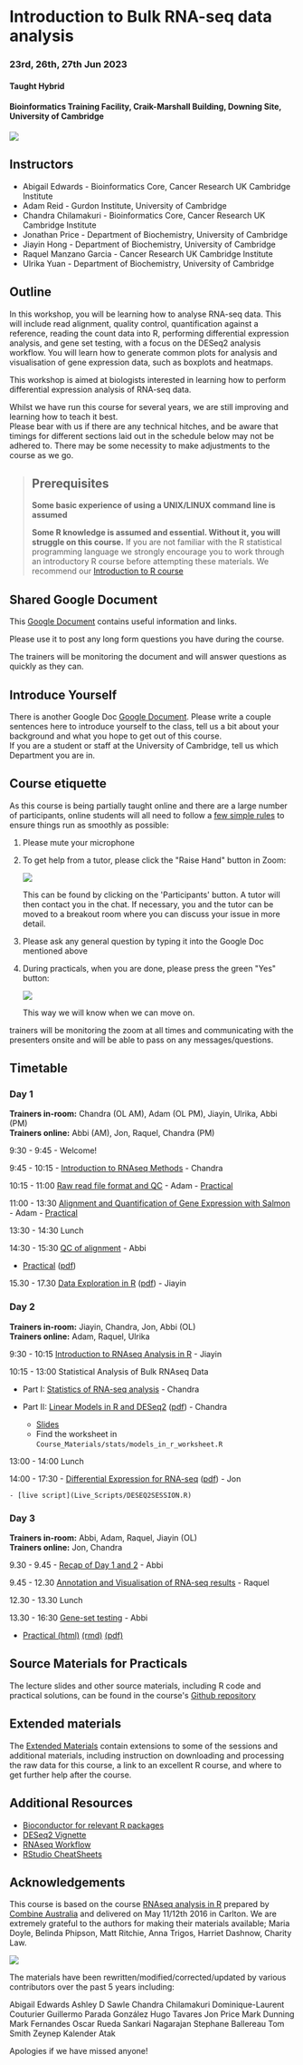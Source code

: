 # Introduction to Bulk RNA-seq data analysis
### 23rd, 26th, 27th Jun 2023
#### Taught Hybrid
#### Bioinformatics Training Facility, Craik-Marshall Building, Downing Site, University of Cambridge

![](Bulk_RNAseq_Course_Base/images/CRUK_Cambridge_Major_Centre_logo.jpg)

## Instructors

* Abigail Edwards - Bioinformatics Core, Cancer Research UK Cambridge Institute
* Adam Reid - Gurdon Institute, University of Cambridge
* Chandra Chilamakuri - Bioinformatics Core, Cancer Research UK Cambridge Institute
* Jonathan Price - Department of Biochemistry, University of Cambridge
* Jiayin Hong - Department of Biochemistry, University of Cambridge
* Raquel Manzano Garcia - Cancer Research UK Cambridge Institute
* Ulrika Yuan - Department of Biochemistry, University of Cambridge


## Outline

In this workshop, you will be learning how to analyse RNA-seq data. This will
include read alignment, quality control, quantification against a reference,
reading the count data into R, performing differential expression analysis, and
gene set testing, with a focus on the DESeq2 analysis workflow. You will learn
how to generate common plots for analysis and visualisation of gene expression
data, such as boxplots and heatmaps.

This workshop is aimed at biologists interested in learning how to perform
differential expression analysis of RNA-seq data.

Whilst we have run this course for several years, we are still improving and learning how to
teach it best.  
Please bear with us if there are any technical hitches, and
be aware that timings for different sections laid out in the schedule below may
not be adhered to. There may be some necessity to make adjustments to the course
as we go.

> ## Prerequisites
>
> __**Some basic experience of using a UNIX/LINUX command line is assumed**__
>
> __**Some R knowledge is assumed and essential. Without it, you will struggle on this course.**__
> If you are not familiar with the R statistical programming language we
> strongly encourage you to work through an introductory R course before
> attempting these materials.
> We recommend our [Introduction to R course](https://bioinformatics-core-shared-training.github.io/r-intro/)

## Shared Google Document

This [Google Document]() contains useful information and links.

Please use it to post any long form questions you have during the course.

The trainers will be monitoring the document and will answer questions as quickly as they can.

## Introduce Yourself

There is another Google Doc [Google Document]().
Please write a couple sentences here to introduce yourself to the class, tell us a bit about your background and what you hope to get out of this course.  
If you are a student or staff at the University of Cambridge, tell us which Department you are in.


## Course etiquette

As this course is being partially taught online and there are a large number of participants,
online students will all need to follow a [few simple rules](https://docs.google.com/presentation/d/e/2PACX-1vQv9nTlsdRC9iZJU138tLL1jrwNoryp8P-FnXxb_ugOOWjbav4QHTLYLLZj2KK4kTO0_3x3VlzSdrUu/pub?start=false&loop=false&delayms=3000) to ensure things run as smoothly as possible:

1. Please mute your microphone

2. To get help from a tutor, please click the "Raise Hand" button in Zoom:

    ![](Bulk_RNAseq_Course_Base/images/raise_hand.png)

   This can be found by clicking on the 'Participants' button. A tutor will
   then contact you in the chat. If necessary, you and the tutor can be moved
   to a breakout room where you can discuss your issue in more detail.

3. Please ask any general question by typing it into the Google Doc mentioned above

4. During practicals, when you are done, please press the green "Yes" button:

    ![](Bulk_RNAseq_Course_Base/images/yes_button.png)

   This way we will know when we can move on.
   
trainers will be monitoring the zoom at all times and communicating with the presenters onsite and will be able to pass on any messages/questions.

## Timetable

### Day 1

**Trainers in-room:** Chandra (OL AM), Adam (OL PM), Jiayin, Ulrika, Abbi (PM)   
**Trainers online:** Abbi (AM), Jon, Raquel, Chandra (PM)

9:30 - 9:45 - Welcome! <!-- Hugo/Paul/Abbi -->

9:45 - 10:15 - [Introduction to RNAseq Methods](Bulk_RNAseq_Course_Base/Markdowns/01_Introduction_to_RNAseq_Methods.html) - Chandra

10:15 - 11:00 [Raw read file format and QC](Bulk_RNAseq_Course_Base/Markdowns/02_FastQC_introduction.html) - Adam
    - [Practical](Bulk_RNAseq_Course_Base/Markdowns/02_FastQC_practical.html)
<!--    - [Practical solutions](Bulk_RNAseq_Course_Base/Markdowns/02_FastQC_practical.Solutions.html)  -->

11:00 - 13:30 [Alignment and Quantification of Gene Expression with Salmon](Bulk_RNAseq_Course_Base/Markdowns/03_Quantification_with_Salmon_introduction.html) - Adam
    - [Practical](Bulk_RNAseq_Course_Base/Markdowns/03_Quantification_with_Salmon_practical.html)  
<!--    - [Practical solutions](Bulk_RNAseq_Course_Base/Markdowns/03_Quantification_with_Salmon_practical.Solutions.html)  -->
    
13:30 - 14:30 Lunch

14:30 - 15:30 [QC of alignment](Bulk_RNAseq_Course_Base/Markdowns/04_Quality_Control_introduction.html) - Abbi

  - [Practical](Bulk_RNAseq_Course_Base/Markdowns/04_Quality_Control_practical.html) ([pdf](Bulk_RNAseq_Course_Base/Markdowns/04_Quality_Control_practical.pdf))  
<!--    - [Practical solutions](Bulk_RNAseq_Course_Base/Markdowns/04_Quality_COntrol_practical.Solutions.html) ([pdf](Bulk_RNAseq_Course_Base/Markdowns/04_Quality_Control_practical.Solutions.pdf))    -->

15.30 - 17.30 [Data Exploration in R](Bulk_RNAseq_Course_Base/Markdowns/05_Data_Exploration.html) ([pdf](Bulk_RNAseq_Course_Base/Markdowns/05_Data_Exploration.pdf)) - Jiayin
<!-- - [Practical solutions](Bulk_RNAseq_Course_Base/Markdowns/05_Data_Exploration.Solutions.html) ([pdf](Bulk_RNAseq_Course_Base/Markdowns/05_Data_Exploration.Solutions.pdf))  -->
<!-- - [Live script](Live_Scripts/data_exploration.R)  -->


### Day 2

**Trainers in-room:** Jiayin, Chandra, Jon, Abbi (OL)  
**Trainers online:** Adam, Raquel, Ulrika

<!-- Welcome Announcements - Abbi -->
9:30 - 10:15  [Introduction to RNAseq Analysis in R](Bulk_RNAseq_Course_Base/Markdowns/06_Introduction_to_RNAseq_Analysis_in_R.html) - Jiayin

10:15 - 13:00 Statistical Analysis of Bulk RNAseq Data

- Part I: [Statistics of RNA-seq analysis](Bulk_RNAseq_Course_Base/additional_scripts_and_materials/RNA-seq_stats.pdf) - Chandra

- Part II: [Linear Models in R and DESeq2](Bulk_RNAseq_Course_Base/Markdowns/07_Linear_Models.html) ([pdf](Bulk_RNAseq_Course_Base/Markdowns/07_Linear_Models.pdf)) - Chandra
    - [Slides](Bulk_RNAseq_Course_Base/additional_scripts_and_materials/Statistical_models_in_R_DESeq2.pdf) 
    - Find the worksheet in `Course_Materials/stats/models_in_r_worksheet.R`

13:00 - 14:00 Lunch

14:00 - 17:30 - [Differential Expression for RNA-seq](Bulk_RNAseq_Course_Base/Markdowns/08_DE_analysis_with_DESeq2.html) ([pdf](Bulk_RNAseq_Course_Base/Markdowns/08_DE_analysis_with_DESeq2.pdf)) - Jon
<!--    - [practical solutions](Bulk_RNAseq_Course_Base/Markdowns/08_DE_analysis_with_DESeq2.Solutions.html) ([pdf](Bulk_RNAseq_Course_Base/Markdowns/08_DE_analysis_with_DESeq2.Solutions.pdf)) -->
    - [live script](Live_Scripts/DESEQ2SESSION.R)
<!--      - [extra models plots](Bulk_RNAseq_Course_Base/additional_scripts_and_materials/Expl_all.pdf) -->

### Day 3

**Trainers in-room:** Abbi, Adam, Raquel, Jiayin (OL)  
**Trainers online:** Jon, Chandra

9.30 - 9.45 - [Recap of Day 1 and 2](Bulk_RNAseq_Course_Base/additional_scripts_and_materials/Analysis_of_RNA-seq_data_day3recap.pdf) - Abbi

9.45 - 12.30 [Annotation and Visualisation of RNA-seq results](Bulk_RNAseq_Course_Base/Markdowns/09_Annotation_and_Visualisation.html) - Raquel
<!--  - [practical solutions](Bulk_RNAseq_Course_Base/Markdowns/09_Annotation_and_Visualisation_Solutions.html)  -->
<!--  - [live script](Live_Scripts/AandV.R) -->

12.30 - 13.30 Lunch

13.30 - 16:30  [Gene-set testing](Bulk_RNAseq_Course_Base/Markdowns/10_Gene_set_testing_introduction.html) - Abbi
   - [Practical (html)](Bulk_RNAseq_Course_Base/Markdowns/10_Gene_set_testing.html) [(rmd)](Bulk_RNAseq_Course_Base/Markdowns/10_Gene_set_testing.Rmd) [(pdf)](Bulk_RNAseq_Course_Base/Markdowns/10_Gene_set_testing.pdf)
  <!-- - [Practical solutions (html)](Bulk_RNAseq_Course_Base/Markdowns/10_Gene_set_testing.Solutions.html) [(rmd)](Bulk_RNAseq_Course_Base/Markdowns/10_Gene_set_testing.Solutions.Rmd) [(pdf)](Bulk_RNAseq_Course_Base/Markdowns/10_Gene_set_testing.Solutions.pdf) -->
  <!-- - [Live Script](live_scripts/GS.R) -->

<!-- Goodbye: Abbi -->

## Source Materials for Practicals

The lecture slides and other source materials, including R code and
practical solutions, can be found in the course's [Github
repository](https://github.com/bioinformatics-core-shared-training/Bulk_RNASeq_Course_March23)

## Extended materials

The [Extended Materials](Extended_index.md) contain extensions to some of the
sessions and additional materials, including instruction on downloading and
processing the raw data for this course, a link to an excellent R course, and
where to get further help after the course.

## Additional Resources

* [Bioconductor for relevant R packages](https://bioconductor.org/)
* [DESeq2 Vignette](https://bioconductor.org/packages/release/bioc/vignettes/DESeq2/inst/doc/DESeq2.html)  
* [RNAseq Workflow](http://master.bioconductor.org/packages/release/workflows/vignettes/rnaseqGene/inst/doc/rnaseqGene.html)  
* [RStudio CheatSheets](https://rstudio.com/resources/cheatsheets/)

## Acknowledgements

This course is based on the course [RNAseq analysis in
R](http://combine-australia.github.io/2016-05-11-RNAseq/) prepared by [Combine
Australia](https://combine.org.au/) and delivered on May 11/12th 2016 in
Carlton. We are extremely grateful to the authors for making their materials
available; Maria Doyle, Belinda Phipson, Matt Ritchie, Anna Trigos, Harriet
Dashnow, Charity Law.

![](Bulk_RNAseq_Course_Base/images/combine_banner_small.png)

The materials have been rewritten/modified/corrected/updated by various
contributors over the past 5 years including:

Abigail Edwards
Ashley D Sawle
Chandra Chilamakuri
Dominique-Laurent Couturier
Guillermo Parada González
Hugo Tavares
Jon Price
Mark Dunning
Mark Fernandes
Oscar Rueda
Sankari Nagarajan
Stephane Ballereau
Tom Smith
Zeynep Kalender Atak

Apologies if we have missed anyone!

